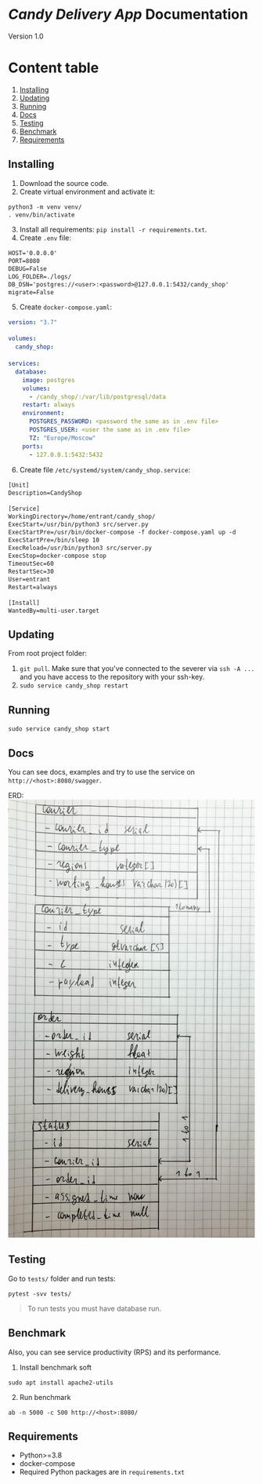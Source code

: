# _Candy Delivery App_ Documentation
Version 1.0

# Content table
1. [Installing](#installing)
2. [Updating](#updating)
3. [Running](#running)
4. [Docs](#docs)
5. [Testing](#testing)
6. [Benchmark](#benchmark)
7. [Requirements](#requirements)


## Installing
1. Download the source code.
2. Create virtual environment and activate it:
```shell
python3 -m venv venv/
. venv/bin/activate
```
3. Install all requirements: `pip install -r requirements.txt`.
4. Create `.env` file:
```editorconfig
HOST='0.0.0.0'
PORT=8080
DEBUG=False
LOG_FOLDER=./logs/
DB_DSN='postgres://<user>:<password>@127.0.0.1:5432/candy_shop'
migrate=False
```
5. Create `docker-compose.yaml`:
```yaml
version: "3.7"

volumes:
  candy_shop:

services:
  database:
    image: postgres
    volumes:
      - /candy_shop/:/var/lib/postgresql/data
    restart: always
    environment:
      POSTGRES_PASSWORD: <password the same as in .env file>
      POSTGRES_USER: <user the same as in .env file>
      TZ: "Europe/Moscow"
    ports:
      - 127.0.0.1:5432:5432
```
6. Create file `/etc/systemd/system/candy_shop.service`:
```editorconfig
[Unit]
Description=CandyShop

[Service]
WorkingDirectory=/home/entrant/candy_shop/
ExecStart=/usr/bin/python3 src/server.py
ExecStartPre=/usr/bin/docker-compose -f docker-compose.yaml up -d
ExecStartPre=/bin/sleep 10
ExecReload=/usr/bin/python3 src/server.py
ExecStop=docker-compose stop
TimeoutSec=60
RestartSec=30
User=entrant
Restart=always

[Install]
WantedBy=multi-user.target
```


## Updating
From root project folder:
1. `git pull`. Make sure that you've connected to the severer via `ssh -A ...`
and you have access to the repository with your ssh-key.
2. `sudo service candy_shop restart` 


## Running
```shell
sudo service candy_shop start
```


## Docs
You can see docs, examples and try to use the service on `http://<host>:8080/swagger`.

ERD:
![](task/erd.jpg)


## Testing
Go to `tests/` folder and run tests:
```shell
pytest -svv tests/
```

> To run tests you must have database run.


## Benchmark
Also, you can see service productivity (RPS) and its performance.

1. Install benchmark soft
```shell
sudo apt install apache2-utils
```
2. Run benchmark
```shell
ab -n 5000 -c 500 http://<host>:8080/
```


## Requirements
* Python>=3.8
* docker-compose
* Required Python packages are in `requirements.txt`